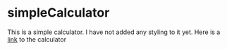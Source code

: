 # simpleCalculator
This is a simple calculator. I have not added any styling to it yet.
Here is a [link](https://hesamalavi.github.io/simpleCalculator/) to the calculator
